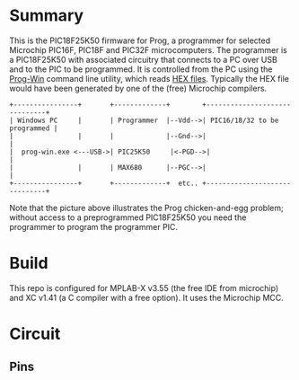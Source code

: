 # Summary

This is the PIC18F25K50 firmware for Prog, a programmer for selected Microchip PIC16F, PIC18F and PIC32F microcomputers. The programmer is a PIC18F25K50 with associated circuitry that connects to a PC over USB and to the PIC to be programmed. It is controlled from the PC using the [Prog-Win](https://github.com/jhbe/prog-win) command line utility, which reads [HEX files](https://en.wikipedia.org/wiki/Intel_HEX). Typically the HEX file would have been generated by one of the (free) Microchip compilers.

    +----------------+       +-------------+        +------------------------------+
    | Windows PC     |       | Programmer  |--Vdd-->| PIC16/18/32 to be programmed |
    |                |       |             |--Gnd-->|                              |
    |  prog-win.exe <---USB->| PIC25K50     |<-PGD-->|                              |
    |                |       | MAX680      |--PGC-->|                              |
    +----------------+       +-------------+  etc.. +------------------------------+

Note that the picture above illustrates the Prog chicken-and-egg problem; without access to a preprogrammed PIC18F25K50 you need the programmer to program the programmer PIC.

# Build

This repo is configured for MPLAB-X v3.55 (the free IDE from microchip) and XC v1.41 (a C compiler with a free option). It uses the Microchip MCC.

# Circuit

## Pins
